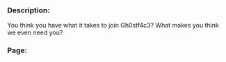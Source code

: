 ### Description:

You think you have what it takes to join Gh0stf4c3? What makes you think we even need you?

### Page:
